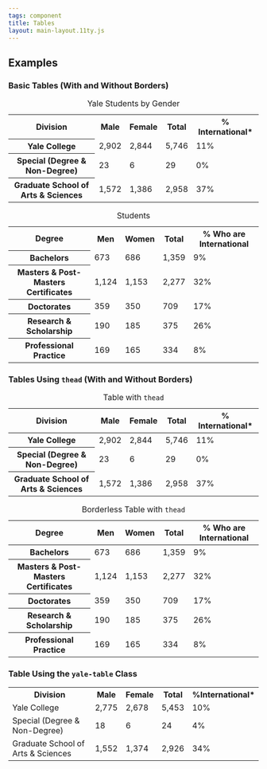 ```yaml
---
tags: component
title: Tables
layout: main-layout.11ty.js
---
```


## Examples

### Basic Tables (With and Without Borders)

<div class="table-responsive">
    <table class="mb-3" tabindex="0">
        <caption>Yale Students by Gender</caption>
        <tbody>
            <tr>
                <th scope="col">Division</th>
                <th scope="col">Male</th>
                <th scope="col">Female</th>
                <th scope="col">Total</th>
                <th scope="col">% International*</th>
            </tr>
            <tr>
                <th scope="row">Yale College</th>
                <td>2,902</td>
                <td>2,844</td>
                <td>5,746</td>
                <td>11%</td>
            </tr>
            <tr>
                <th scope="row">Special (Degree &amp; Non-Degree)</th>
                <td>23</td>
                <td>6</td>
                <td>29</td>
                <td>0%</td>
            </tr>
            <tr>
                <th scope="row">Graduate School of Arts &amp; Sciences</th>
                <td>1,572</td>
                <td>1,386</td>
                <td>2,958</td>
                <td>37%</td>
            </tr>
        </tbody>
    </table>
</div>

<div class="table-responsive">
    <table class="table-borderless mb-3" tabindex="0">
        <caption> Students </caption>
        <tbody>
            <tr>
                <th scope="col">Degree</th>
                <th scope="col">Men</th>
                <th scope="col">Women</th>
                <th scope="col">Total</th>
                <th scope="col">% Who are International</th>
            </tr>
            <tr>
                <th scope="row">Bachelors</th>
                <td>673</td>
                <td>686</td>
                <td>1,359</td>
                <td>9%</td>
            </tr>
            <tr>
                <th scope="row">Masters &amp; Post-Masters Certificates</th>
                <td>1,124</td>
                <td>1,153</td>
                <td>2,277</td>
                <td>32%</td>
            </tr>
            <tr>
                <th scope="row">Doctorates</th>
                <td>359</td>
                <td>350</td>
                <td>709</td>
                <td>17%</td>
            </tr>
            <tr>
                <th scope="row">Research &amp; Scholarship</th>
                <td>190</td>
                <td>185</td>
                <td>375</td>
                <td>26%</td>
            </tr>
            <tr>
                <th scope="row">Professional Practice</th>
                <td>169</td>
                <td>165</td>
                <td>334</td>
                <td>8%</td>
            </tr>
        </tbody>
    </table>
</div>

### Tables Using `thead` (With and Without Borders)

<div class="table-responsive">
    <table class="mb-3" tabindex="0">
        <caption>Table with <code>thead</code></caption>
        <thead>
            <tr>
                <th scope="col">Division</th>
                <th scope="col">Male</th>
                <th scope="col">Female</th>
                <th scope="col">Total</th>
                <th scope="col">% International*</th>
            </tr>
        </thead>
        <tbody>
            <tr>
                <th scope="row">Yale College</th>
                <td>2,902</td>
                <td>2,844</td>
                <td>5,746</td>
                <td>11%</td>
            </tr>
            <tr>
                <th scope="row">Special (Degree &amp; Non-Degree)</th>
                <td>23</td>
                <td>6</td>
                <td>29</td>
                <td>0%</td>
            </tr>
            <tr>
                <th scope="row">Graduate School of Arts &amp; Sciences</th>
                <td>1,572</td>
                <td>1,386</td>
                <td>2,958</td>
                <td>37%</td>
            </tr>
        </tbody>
    </table>
</div>

<div class="table-responsive">
    <table class="table-borderless mb-3" tabindex="0">
        <caption>Borderless Table with <code>thead</code></caption>
        <thead>
            <tr>
                <th scope="col">Degree</th>
                <th scope="col">Men</th>
                <th scope="col">Women</th>
                <th scope="col">Total</th>
                <th scope="col">% Who are International</th>
            </tr>
        </thead>
        <tbody>
            <tr>
                <th scope="row">Bachelors</th>
                <td>673</td>
                <td>686</td>
                <td>1,359</td>
                <td>9%</td>
            </tr>
            <tr>
                <th scope="row">Masters &amp; Post-Masters Certificates</th>
                <td>1,124</td>
                <td>1,153</td>
                <td>2,277</td>
                <td>32%</td>
            </tr>
            <tr>
                <th scope="row">Doctorates</th>
                <td>359</td>
                <td>350</td>
                <td>709</td>
                <td>17%</td>
            </tr>
            <tr>
                <th scope="row">Research &amp; Scholarship</th>
                <td>190</td>
                <td>185</td>
                <td>375</td>
                <td>26%</td>
            </tr>
            <tr>
                <th scope="row">Professional Practice</th>
                <td>169</td>
                <td>165</td>
                <td>334</td>
                <td>8%</td>
            </tr>
        </tbody>
    </table>
</div>

### Table Using the `yale-table` Class

<div class="table-responsive">
    <table class="yale-table">
        <tbody>
            <tr>
                <th>Division</th>
                <th>Male</th>
                <th>Female</th>
                <th>Total</th>
                <th>%International*</th>
            </tr>
            <tr>
                <td>Yale College</td>
                <td>2,775</td>
                <td>2,678</td>
                <td>5,453</td>
                <td>10%</td>
            </tr>
            <tr>
                <td>Special (Degree &amp; Non-Degree)</td>
                <td>18</td>
                <td>6</td>
                <td>24</td>
                <td>4%</td>
            </tr>
            <tr>
                <td>Graduate School of Arts &amp; Sciences</td>
                <td>1,552</td>
                <td>1,374</td>
                <td>2,926</td>
                <td>34%</td>
            </tr>
        </tbody>
    </table>
</div>
